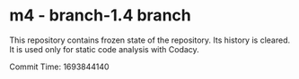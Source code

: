 # m4 - branch-1.4 branch

This repository contains frozen state of the repository.
Its history is cleared. It is used only for static code
analysis with Codacy.

Commit Time: 1693844140